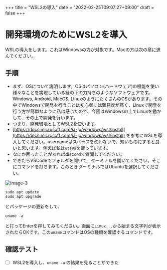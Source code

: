 +++
title = "WSL2の導入"
date = "2022-02-25T09:07:27+09:00"
draft = false
+++

# 開発環境のためにWSL2を導入

WSLの導入をします。これはWindowsの方が対象です。Macの方は次の章に進んでください。

## 手順

- まず、OSについて説明します。OSはパソコン(ハードウェア)の機能を使い様々なことを実現している縁の下の力持ちのようなソフトウェアです。Windows, Android, MacOS, LinuxのようにたくさんのOSがあります。その中でWindowsで開発を行うことは初心者には難易度が高く、Linuxで開発を行う方が簡単なように私は感じたので、今回はWindowsの上でLinuxを動かして、その上で開発を行います。
- つまり、開発環境としてWSL2を使います。
- [https://docs.microsoft.com/ja-jp/windows/wsl/install](https://docs.microsoft.com/ja-jp/windows/wsl/install) を参考にWSLを導入してください。usernameはスペースを使わないで、短いものにすると良いと思います。例えば私は`uta8a`を使っています。
- なにか困ったことがあればdiscordで質問してください。
- できたらVSCodeでフォルダを開いて、ターミナルを開いてください。そこにコマンドを打ちます。このときターミナルではUbuntuを選択してください。

![image-3](./img/image-3.jpg)

```
sudo apt update
sudo apt upgrade
```

とパッケージの更新をして、

```
uname -a
```

と打ってEnterを押してみてください。画面に`Linux...`から始まる文字列が表示されたらOKです。この`uname`コマンドはOSの種類を確認するコマンドです。

## 確認テスト

- [ ] WSL2を導入し、`uname -a` の結果を見ることができた

